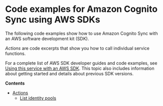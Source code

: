 # Code examples for Amazon Cognito Sync using AWS SDKs<a name="service_code_examples_cognito-sync"></a>

The following code examples show how to use Amazon Cognito Sync with an AWS software development kit \(SDK\)\. 

*Actions* are code excerpts that show you how to call individual service functions\.

For a complete list of AWS SDK developer guides and code examples, see [Using this service with an AWS SDK](sdk-general-information-section.md)\. This topic also includes information about getting started and details about previous SDK versions\.

**Contents**
+ [Actions](service_code_examples_cognito-sync_actions.md)
  + [List identity pools](example_cognito-sync_ListIdentityPoolUsage_section.md)